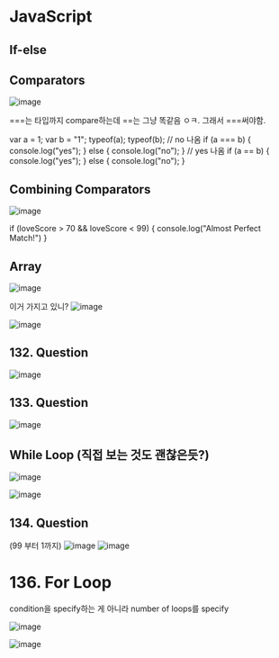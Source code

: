 # JavaScript

## If-else

## Comparators

![image](https://user-images.githubusercontent.com/76763879/114279689-84df4d80-99fb-11eb-8015-c6ade84769f5.png)

===는 타입까지 compare하는데 ==는 그냥 똑같음 ㅇㅋ. 그래서 ===써야함.

var a = 1;
var b = "1";
typeof(a);
typeof(b);
// no 나옴
if (a === b) {
  console.log("yes");
}
else {
  console.log("no");
}
// yes 나옴
if (a == b) {
  console.log("yes");
}
else {
  console.log("no");
}

## Combining Comparators

![image](https://user-images.githubusercontent.com/76763879/114279769-e43d5d80-99fb-11eb-9215-4628f7831e46.png)

if (loveScore > 70 && loveScore < 99) {
  console.log("Almost Perfect Match!")
}

## Array

![image](https://user-images.githubusercontent.com/76763879/114279829-2cf51680-99fc-11eb-9911-98b5aedc82e5.png)

이거 가지고 있니? 
![image](https://user-images.githubusercontent.com/76763879/114279860-4b5b1200-99fc-11eb-858d-0f635f1578b9.png)

![image](https://user-images.githubusercontent.com/76763879/114279900-75143900-99fc-11eb-8355-102b94e5879b.png)

## 132. Question

![image](https://user-images.githubusercontent.com/76763879/114279927-95dc8e80-99fc-11eb-9415-586794410fc4.png)

## 133. Question

![image](https://user-images.githubusercontent.com/76763879/114279941-ad1b7c00-99fc-11eb-8ebb-fe7b45b3c720.png)

## While Loop (직접 보는 것도 괜찮은듯?)

![image](https://user-images.githubusercontent.com/76763879/114279964-bc9ac500-99fc-11eb-997c-bbe01ff6c15b.png)

![image](https://user-images.githubusercontent.com/76763879/114279972-c3c1d300-99fc-11eb-99c8-fc2c9b3e7048.png)

## 134. Question
(99 부터 1까지)
![image](https://user-images.githubusercontent.com/76763879/114280004-f075ea80-99fc-11eb-9247-e34cb1e99114.png)
![image](https://user-images.githubusercontent.com/76763879/114280022-084d6e80-99fd-11eb-88a4-dfd4e7d56aa5.png)

# 136. For Loop

condition을 specify하는 게 아니라 number of loops를 specify

![image](https://user-images.githubusercontent.com/76763879/114280052-25823d00-99fd-11eb-913a-cc7185d0e30b.png)

![image](https://user-images.githubusercontent.com/76763879/114280061-36cb4980-99fd-11eb-9186-1477a4141141.png)
